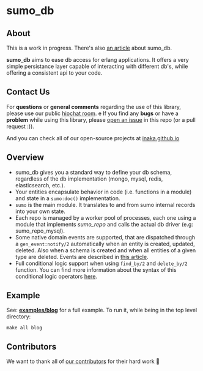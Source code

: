 # sumo_db

## About
This is a work in progress. There's also [an article](http://marcelog.github.com/articles/erlang_persistence_entities.html) about sumo_db.

**sumo_db** aims to ease db access for erlang applications. It offers a very
simple persistance layer capable of interacting with different db's, while
offering a consistent api to your code.

## Contact Us
For **questions** or **general comments** regarding the use of this library, please use our public
[hipchat room](https://www.hipchat.com/gpBpW3SsT).
e
If you find any **bugs** or have a **problem** while using this library, please [open an issue](https://github.com/inaka/sumo_db/issues/new) in this repo (or a pull request :)).

And you can check all of our open-source projects at [inaka.github.io](http://inaka.github.io)

## Overview
 * sumo_db gives you a standard way to define your db schema, regardless of the db implementation (mongo, mysql, redis, elasticsearch, etc.).
 * Your entities encapsulate behavior in code (i.e. functions in a module) and state in a ``sumo:doc()`` implementation.
 * `sumo` is the main module. It translates to and from sumo internal records into your own state.
 * Each repo is managed by a worker pool of processes, each one using a module that implements *sumo_repo* and calls the actual db driver (e.g: sumo_repo_mysql).
 * Some native domain events are supported, that are dispatched through a `gen_event:notify/2` automatically when an entity is created, updated, deleted. Also when a schema is created and when all entities of a given type are deleted. Events are described in [this article](http://marcelog.github.com/articles/erlang_epers_persist_entities_domain_events.html).
 * Full conditional logic support when using `find_by/2` and `delete_by/2` function. You can find more information about
 the syntax of this conditional logic operators [here](./wiki/Conditional-Logic-Syntax).

## Example
See: [**examples/blog**](https://github.com/inaka/sumo_db/tree/master/examples/blog)
for a full example. To run it, while being in the top level directory:

    make all blog

## Contributors
We want to thank all of [our contributors](CONTRIBUTORS.md) for their hard work :muscle: